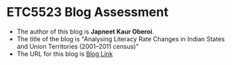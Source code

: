 
# ETC5523 Blog Assessment


* The author of this blog is **Japneet Kaur Oberoi**.
* The title of the blog is "Analysing Literacy Rate Changes in Indian States and Union Territories (2001–2011 census)"
* The URL for this blog is [Blog Link](https://etc5523-2024.github.io/assignment-3-creating-a-blog-Joberoi23/)

